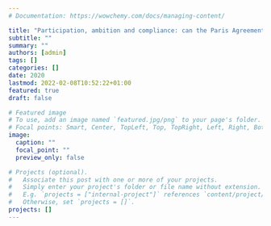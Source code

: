 ```yaml
---
# Documentation: https://wowchemy.com/docs/managing-content/

title: "Participation, ambition and compliance: can the Paris Agreement solve the effectiveness trilemma?"
subtitle: ""
summary: ""
authors: [admin]
tags: []
categories: []
date: 2020
lastmod: 2022-02-08T10:52:22+01:00
featured: true
draft: false

# Featured image
# To use, add an image named `featured.jpg/png` to your page's folder.
# Focal points: Smart, Center, TopLeft, Top, TopRight, Left, Right, BottomLeft, Bottom, BottomRight.
image:
  caption: ""
  focal_point: ""
  preview_only: false

# Projects (optional).
#   Associate this post with one or more of your projects.
#   Simply enter your project's folder or file name without extension.
#   E.g. `projects = ["internal-project"]` references `content/project/deep-learning/index.md`.
#   Otherwise, set `projects = []`.
projects: []
---
```

